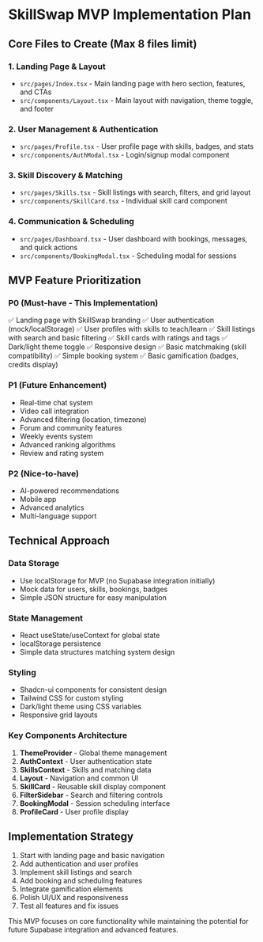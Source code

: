 # SkillSwap MVP Implementation Plan

## Core Files to Create (Max 8 files limit)

### 1. Landing Page & Layout
- `src/pages/Index.tsx` - Main landing page with hero section, features, and CTAs
- `src/components/Layout.tsx` - Main layout with navigation, theme toggle, and footer

### 2. User Management & Authentication
- `src/pages/Profile.tsx` - User profile page with skills, badges, and stats
- `src/components/AuthModal.tsx` - Login/signup modal component

### 3. Skill Discovery & Matching
- `src/pages/Skills.tsx` - Skill listings with search, filters, and grid layout
- `src/components/SkillCard.tsx` - Individual skill card component

### 4. Communication & Scheduling
- `src/pages/Dashboard.tsx` - User dashboard with bookings, messages, and quick actions
- `src/components/BookingModal.tsx` - Scheduling modal for sessions

## MVP Feature Prioritization

### P0 (Must-have - This Implementation)
✅ Landing page with SkillSwap branding
✅ User authentication (mock/localStorage)
✅ User profiles with skills to teach/learn
✅ Skill listings with search and basic filtering
✅ Skill cards with ratings and tags
✅ Dark/light theme toggle
✅ Responsive design
✅ Basic matchmaking (skill compatibility)
✅ Simple booking system
✅ Basic gamification (badges, credits display)

### P1 (Future Enhancement)
- Real-time chat system
- Video call integration
- Advanced filtering (location, timezone)
- Forum and community features
- Weekly events system
- Advanced ranking algorithms
- Review and rating system

### P2 (Nice-to-have)
- AI-powered recommendations
- Mobile app
- Advanced analytics
- Multi-language support

## Technical Approach

### Data Storage
- Use localStorage for MVP (no Supabase integration initially)
- Mock data for users, skills, bookings, badges
- Simple JSON structure for easy manipulation

### State Management
- React useState/useContext for global state
- localStorage persistence
- Simple data structures matching system design

### Styling
- Shadcn-ui components for consistent design
- Tailwind CSS for custom styling
- Dark/light theme using CSS variables
- Responsive grid layouts

### Key Components Architecture
1. **ThemeProvider** - Global theme management
2. **AuthContext** - User authentication state
3. **SkillsContext** - Skills and matching data
4. **Layout** - Navigation and common UI
5. **SkillCard** - Reusable skill display component
6. **FilterSidebar** - Search and filtering controls
7. **BookingModal** - Session scheduling interface
8. **ProfileCard** - User profile display

## Implementation Strategy
1. Start with landing page and basic navigation
2. Add authentication and user profiles
3. Implement skill listings and search
4. Add booking and scheduling features
5. Integrate gamification elements
6. Polish UI/UX and responsiveness
7. Test all features and fix issues

This MVP focuses on core functionality while maintaining the potential for future Supabase integration and advanced features.